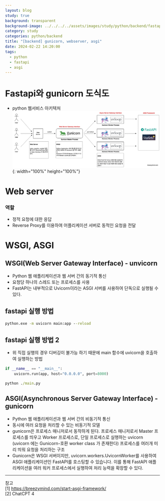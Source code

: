 ```yaml
---
layout: blog
study: true
background: transparent
background-image: ../../../../assets/images/study/python/backend/fastapi.png
category: study
categories: python/backend
title: "[backend] gunicorn, webserver, asgi"
date: 2024-02-22 14:20:00
tags:
  - python
  - fastapi
  - asgi
---
```


# Fastapi와 gunicorn 도식도

- python 웹서비스 아키텍처
  ![](../../../../assets/images/study/python/backend/fastapi.png){: width="100%" height="100%"}

# Web server

### 역할

- 정적 요청에 대한 응답
- Reverse Proxy를 이용하여 어플리케이션 서버로 동적인 요청을 전달

# WSGI, ASGI

## WSGI(Web Server Gateway Interface) - unvicorn

- Python 웹 애플리케이션과 웹 서버 간의 동기적 통신
- 요청당 하나의 스레드 또는 프로세스를 사용
- FastAPI는 내부적으로 Uvicorn이라는 ASGI 서버를 사용하여 단독으로 실행될 수 있다.

## fastapi 실행 방법

```cmd
python.exe -m uvicorn main:app --reload
```

## fastapi 실행 방법 2

- 위 직접 실행의 경우 디버깅이 불가능 하기 때문에 main 함수에 uvicorn을 호출하여 실행하는 방법

```python
if __name__ == "__main__":
    uvicorn.run(app, host="0.0.0.0", port=8000)
```

```cmd
python ./main.py
```

## ASGI(Asynchronous Server Gateway Interface) - gunicorn

- Python 웹 애플리케이션과 웹 서버 간의 비동기적 통신
- 동시에 여러 요청을 처리할 수 있는 비동기적 모델
- gunicorn은 프로세스 매니저로서 동작하게 된다. 프로세스 매니저로서 Master 프로세스를 띄우고 Worker 프로세스로, 단일 프로세스로 실행하는 uvicorn  (uvicorn 에는 Gunicorn-호환
  worker class 가 존재한다) 프로세스를 여러개 미리 띄워 요청을 처리하는 구조
- Gunicorn은 WSGI 서버이지만, uvicorn.workers.UvicornWorker를 사용하여 ASGI 애플리케이션인 FastAPI를 호스팅할 수 있습니다. 이를 통해 FastAPI 애플리케이션을 여러
  워커 프로세스에서 실행하여 처리 능력을 확장할 수 있다.

---
참고  
[1] https://breezymind.com/start-asgi-framework/  
[2] ChatCPT 4
